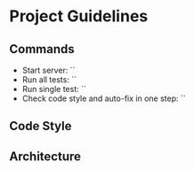 # Project Guidelines

## Commands
- Start server: ``
- Run all tests: ``
- Run single test: ``
- Check code style and auto-fix in one step: ``

## Code Style

## Architecture
